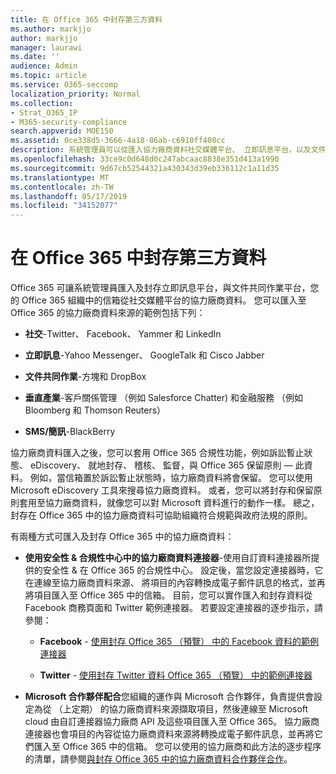 ```yaml
---
title: 在 Office 365 中封存第三方資料
ms.author: markjjo
author: markjjo
manager: laurawi
ms.date: ''
audience: Admin
ms.topic: article
ms.service: O365-seccomp
localization_priority: Normal
ms.collection:
- Strat_O365_IP
- M365-security-compliance
search.appverid: MOE150
ms.assetid: 0ce338d5-3666-4a18-86ab-c6910ff408cc
description: 系統管理員可以從匯入協力廠商資料社交媒體平台、 立即訊息平台，以及文件共同作業平台到 Office 365 組織中的信箱。 這可讓您封存 Facebook、 Twitter 和其他 Office 365 中的協力廠商資料來源的資料。 然後您可以使用或協力廠商資料套用 Office 365 符合性功能 （例如合法持有、 eDiscovery、 就地封存和保留原則）。
ms.openlocfilehash: 33ce9c0d648d0c247abcaac8838e351d413a1990
ms.sourcegitcommit: 9d67cb52544321a430343d39eb336112c1a11d35
ms.translationtype: MT
ms.contentlocale: zh-TW
ms.lasthandoff: 05/17/2019
ms.locfileid: "34152077"
---
```

# <a name="archive-third-party-data-in-office-365"></a>在 Office 365 中封存第三方資料

Office 365 可讓系統管理員匯入及封存立即訊息平台，與文件共同作業平台，您的 Office 365 組織中的信箱從社交媒體平台的協力廠商資料。 您可以匯入至 Office 365 的協力廠商資料來源的範例包括下列： 
  
- **社交**-Twitter、 Facebook、 Yammer 和 LinkedIn 
    
- **立即訊息**-Yahoo Messenger、 GoogleTalk 和 Cisco Jabber 
    
- **文件共同作業**-方塊和 DropBox 
    
- **垂直產業**-客戶關係管理 （例如 Salesforce Chatter) 和金融服務 （例如 Bloomberg 和 Thomson Reuters） 
    
- **SMS/簡訊**-BlackBerry 
    
協力廠商資料匯入之後，您可以套用 Office 365 合規性功能，例如訴訟暫止狀態、 eDiscovery、 就地封存、 稽核、 監督，與 Office 365 保留原則 — 此資料。 例如，當信箱置於訴訟暫止狀態時，協力廠商資料將會保留。 您可以使用 Microsoft eDiscovery 工具來搜尋協力廠商資料。 或者，您可以將封存和保留原則套用至協力廠商資料，就像您可以對 Microsoft 資料進行的動作一樣。 總之，封存在 Office 365 中的協力廠商資料可協助組織符合規範與政府法規的原則。

有兩種方式可匯入及封存 Office 365 中的協力廠商資料：

- **使用安全性 & 合規性中心中的協力廠商資料連接器**-使用自訂資料連接器所提供的安全性 & 在 Office 365 的合規性中心。 設定後，當您設定連接器時，它在連線至協力廠商資料來源、 將項目的內容轉換成電子郵件訊息的格式，並再將項目匯入至 Office 365 中的信箱。 目前，您可以實作匯入和封存資料從 Facebook 商務頁面和 Twitter 範例連接器。 若要設定連接器的逐步指示，請參閱：
   
   - **Facebook** - [使用封存 Office 365 （預覽） 中的 Facebook 資料的範例連接器](archive-facebook-data-with-sample-connector.md)
  
   - **Twitter** - [使用封存 Twitter 資料 Office 365 （預覽） 中的範例連接器](archive-twitter-data-with-sample-connector.md)

- **Microsoft 合作夥伴配合**您組織的運作與 Microsoft 合作夥伴，負責提供會設定為從 （上定期） 的協力廠商資料來源擷取項目，然後連線至 Microsoft cloud 由自訂連接器協力廠商 API 及這些項目匯入至 Office 365。 協力廠商連接器也會項目的內容從協力廠商資料來源將轉換成電子郵件訊息，並再將它們匯入至 Office 365 中的信箱。 您可以使用的協力廠商和此方法的逐步程序的清單，請參閱[與封存 Office 365 中的協力廠商資料合作夥伴合作](work-with-partner-to-archive-third-party-data.md)。